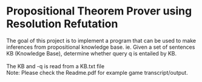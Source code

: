 <h1>Propositional Theorem Prover using Resolution Refutation</h1>
The goal of this project is to implement a program that can be used to make inferences from propositional knowledge base.
ie. Given a set of sentences KB (Knowledge Base), determine whether query q is entailed by KB.<br />
<br/>
The KB and -q is read from a KB.txt file
<br />
Note: Please check the Readme.pdf for example game transcript/output. 